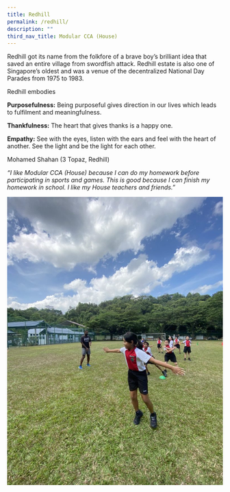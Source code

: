```yaml
---
title: Redhill
permalink: /redhill/
description: ""
third_nav_title: Modular CCA (House)
---
```

<p>Redhill got its name from the folkfore of a brave boy&rsquo;s brilliant idea that saved an entire village from swordfish attack. Redhill estate is also one of Singapore&rsquo;s oldest and was a venue of the decentralized National Day Parades from 1975 to 1983.</p>
<p>Redhill embodies</p>
<p><strong>Purposefulness:</strong>&nbsp;Being purposeful gives direction in our lives which leads to fulfilment and meaningfulness.</p>
<p><strong>Thankfulness:</strong>&nbsp;The heart that gives thanks is a happy one.</p>
<p><strong>Empathy:</strong>&nbsp;See with the eyes, listen with the ears and feel with the heart of another. See the light and be the light for each other.</p>
<p>Mohamed Shahan (3 Topaz, Redhill)</p>
<p><em>&ldquo;I like Modular CCA (House) because I can do my homework before participating in sports and games. This is good because I can finish my homework in school. I like my House teachers and friends.&rdquo;&nbsp;</em></p>

![](/images/IMG_6773-scaled-e1624626346932-768x1024.jpg)
